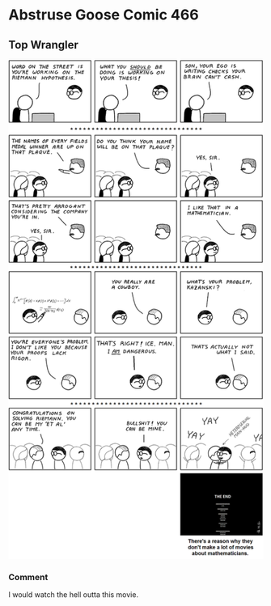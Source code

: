 # Abstruse Goose Comic 466
## Top Wrangler

![image](comics/i_feel_the_need_the_need_for_nontrivial_zeros_of_the_Riemann_zeta_function.png)
### Comment
I would watch the hell outta this movie.

